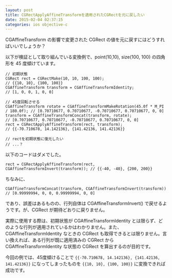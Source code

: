 ```yaml
---
layout: post
title: CGRectApplyAffineTransformを適用されたCGRectを元に戻したい
date: 2015-02-04 02:37:15
categories: ios objective-c
---
```

<!-- {% raw %} -->
<p>CGAffineTransform の影響で変更された CGRect の値を元に戻すにはどうすればいいでしょうか？</p>

<p>以下が検証として取り組んでいる変換例で、point(10,10), size(100, 100) の四角形を 45 度傾けています。</p>

<pre><code>// 初期状態
CGRect rect = CGRectMake(10, 10, 100, 100);                          // {{10, 10}, {100, 100}}
CGAffineTransform transform = CGAffineTransformIdentity;             // [1, 0, 0, 1, 0, 0]

// 45度回転させる
CGAffineTransform rotate = CGAffineTransformMakeRotation(45.0f * M_PI / 180.0f); // [0.70710677, 0.70710677, -0.70710677, 0.70710677, 0, 0]
transform = CGAffineTransformConcat(transform, rotate);              // [0.70710677, 0.70710677, -0.70710677, 0.70710677, 0, 0]
rect = CGRectApplyAffineTransform(rect, transform);                  // {{-70.710678, 14.142136}, {141.42136, 141.42136}}

// rectを初期状態に復元したい
// ...？
</code></pre>

<p>以下のコードはダメでした。</p>

<pre><code>rect = CGRectApplyAffineTransform(rect, CGAffineTransformInvert(transform)); // {{-40, -40}, {200, 200}}
</code></pre>

<p>ちなみに、</p>

<pre><code>CGAffineTransformConcat(transform, CGAffineTransformInvert(transform)) // [0.99999994, 0, 0, 0.99999994, 0, 0]
</code></pre>

<p>であり、誤差はあるものの、行列自体は CGAffineTransformInvert() で戻せるようです。が、CGRect が期待どおりに戻りません。</p>

<p>実際に使用する際は、初期状態が CGAffineTransformIdentity とは限らず、どのような行列が適用されているかはわかりません。また、CGAffineTransformIdentity なときの CGRect も取得できるとは限りません。言い換えれば、ある行列が既に適用済みの CGRect から CGAffineTransformIdentity な状態の CGRect を算出するのが目的です。</p>

<p>今回の例では、45度傾けることで <code>{{-70.710678, 14.142136}, {141.42136, 141.42136}}</code> になってしまったものを <code>{{10, 10}, {100, 100}}</code> に変換できれば成功です。</p>
<!-- {% endraw %} -->
